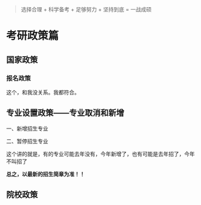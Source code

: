 > 选择合理 + 科学备考 + 足够努力 + 坚持到底 = 一战成硕

# 考研政策篇

## 国家政策

### 报名政策

这个，和我没关系。我都符合。

## 专业设置政策——专业取消和新增

一、新增招生专业

二、暂停招生专业

这个讲的就是，有的专业可能去年没有，今年新增了，也有可能是去年招了，今年不叫招了

**总之，以最新的招生简章为准！！**

## 院校政策




